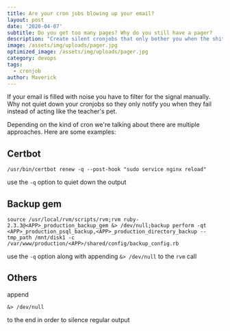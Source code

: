 ```yaml
---
title: Are your cron jobs blowing up your email?
layout: post
date: '2020-04-07'
subtitle: Do you get too many pages? Why do you still have a pager?
description: "Create silent cronjobs that only bother you when the shit hits the fan"
image: /assets/img/uploads/pager.jpg
optimized_image: /assets/img/uploads/pager.jpg
category: devops
tags:
  - cronjob
author: Maverick
---
```


If your email is filled with noise you have to filter for the signal manually. Why not quiet down your cronjobs so they only notify you when they fail instead of acting like the teacher's pet.

Depending on the kind of cron we're talking about there are multiple approaches. Here are some examples:

## Certbot

```
/usr/bin/certbot renew -q --post-hook "sudo service nginx reload"
```

use the `-q` option to quiet down the output

## Backup gem

```
source /usr/local/rvm/scripts/rvm;rvm ruby-2.3.3@<APP>_production_backup_gem &> /dev/null;backup perform -qt <APP>_production_psql_backup,<APP>_production_directory_backup --tmp_path /mnt/disk1 -c /var/www/production/<APP>/shared/config/backup_config.rb
```

use the `-q` option along with appending `&> /dev/null` to the `rvm` call

## Others

append

```
&> /dev/null
```

to the end in order to silence regular output

